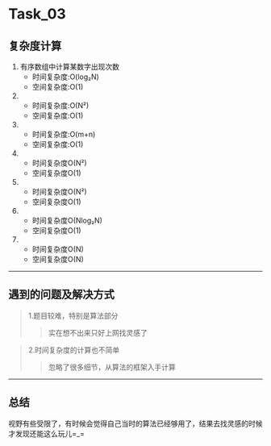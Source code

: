 # Task_03
## 复杂度计算
1. 有序数组中计算某数字出现次数
   + 时间复杂度:O(log₂N)
   - 空间复杂度:O(1)
2. 
   + 时间复杂度:O(N²)
   - 空间复杂度:O(1)
3. 
   + 时间复杂度:O(m+n)
   - 空间复杂度:O(1)
4. 
   + 时间复杂度O(N²)
   - 空间复杂度O(1)
5. 
   + 时间复杂度O(N²)
   - 空间复杂度O(1)
6. 
   + 时间复杂度O(Nlog₂N)
   - 空间复杂度O(1)
8. 
   + 时间复杂度O(N)
   - 空间复杂度O(N)
***
## 遇到的问题及解决方式
>1.题目较难，特别是算法部分
>>实在想不出来只好上网找灵感了

>2.时间复杂度的计算也不简单
>>忽略了很多细节，从算法的框架入手计算
***
## 总结
视野有些受限了，有时候会觉得自己当时的算法已经够用了，结果去找灵感的时候才发现还能这么玩儿=_=